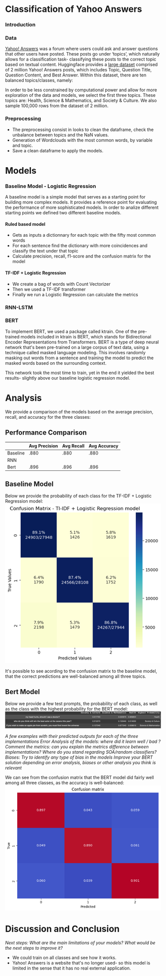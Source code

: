 # Classification of Yahoo Answers

### Introduction

### Data

[Yahoo! Answers](https://en.wikipedia.org/wiki/Yahoo!_Answers) was a forum where users could ask and answer questions that other users have posted. These posts go under ‘topics’, which naturally allows for a classification task- classifying these posts to the correct topic based on textual content. Huggingface provides a [large dataset](https://huggingface.co/datasets/yahoo_answers_topics) comprised of 2 million Yahoo! Answers posts, which includes Topic, Question Title, Question Content, and Best Answer. Within this dataset, there are ten balanced topics/classes, namely:

In order to be less constrained by computational power and allow for more exploration of the data and models, we select the first three topics. These topics are: Health, Science & Mathematics,  and Society & Culture. We also sample 100,000 rows from the dataset of 2 million.


### Preprocessing

+ The preprocessing consist in looks to clean the dataframe, check the unbalance between topics and the NaN values.
+ Generation of Wordclouds with the most common words, by variable and topic.
+ Save a clean dataframe to apply the models.

# Models

### Baseline Model - Logistic Regression

A baseline model is a simple model that serves as a starting point for building more complex models. It provides a reference point for evaluating the performance of more sophisticated models.
In order to analize different starting points we defined two different baseline models.

#### Ruled based model

+ Gets as inputs a dictionnary for each topic with the fifty most common words
+ For each sentence find the dictionary with more coincidences and classify the text under that topic
+ Calculate precision, recall, f1-score and the confusion matrix for the model

#### TF-IDF + Logistic Regression

+ We create a bag of words with Count Vectorizer 
+ Then we used a TF-IDF transformer
+ Finally we run a Logistic Regression can calculate the metrics

### RNN-LSTM

### BERT
To implement BERT, we used a package called ktrain. One of the pre-trained models included in ktrain is BERT, which stands for Bidirectional Encoder Representations from Transformers. BERT is a type of deep neural network that's been pre-trained on a large corpus of text data, using a technique called masked language modeling. This involves randomly masking out words from a sentence and training the model to predict the masked words based on the surrounding context.

This network took the most time to train, yet in the end it yielded the best results- slightly above our baseline logistic regression model.

# Analysis

We provide a comparison of the models based on the average precision, recall, and accuracy for the three classes:
## Performance Comparison
|                      | Avg Precision | Avg Recall | Avg Accuracy |
|----------------------|---------------|------------|--------------|
| Baseline             |     .880      |    .880    |     .880     |
| RNN                  |               |            |              |
| Bert                 |     .896      |    .896    |     .896     |

## Baseline Model
Below we provide the probability of each class for the TF-IDF + Logistic Regression model:
![TF_IDF_Logistic_regression.png](https://github.com/djtom98/NLP_yahoo_questions/blob/main/images/TF_IDF_Logistic_regression.png)

It's possible to see acording to the confusion matrix to the baseline model, that the correct predictions are well-balanced among all three topics.

## Bert Model
Below we provide a few test prompts, the probability of each class, as well as the class with the highest probability for the BERT model:
![example predictions](https://github.com/djtom98/NLP_yahoo_questions/blob/main/images/example_predictions.png)

*A few examples with their predicted outputs for each of the three implementations
Error Analysis of the models: where did it learn well / bad ?
Comment the metrics: can you explain the metrics difference between implementations? Where do you stand regarding SOA/random classifiers?
Biases: Try to identify any type of bias in the models
Improve your BERT solution depending on error analysis, biases or other analysis you think is relevant*

We can see from the confusion matrix that the BERT model did fairly well among all three classes, as the accuracy is well-balanced:
![Bert Confusion Matrix](https://github.com/djtom98/NLP_yahoo_questions/blob/main/images/BERT_CM.png)

# Discussion and Conclusion
*Next steps: What are the main limitations of your models? What would be the next steps to improve it?*

- We could train on all classes and see how it works.
- Yahoo! Answers is a website that's no longer used- so this model is limited in the sense that it has no real external application.

